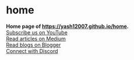 # home
<b>Home page of <a href="https://yash12007.github.io/home">https://yash12007.github.io/home</a>.</b>
<br>
<a href="https://www.youtube.com/@Yash12007">Subscribe us on YouTube</a>
<br>
<a href="https://www.medium.com/@Yash12007">Read articles on Medium</a>
<br>
<a href="https://yash12007.github.com">Read blogs on Blogger</a>
<br>
<a href="https://discord.gg/UGJ8HadC">Connect with Discord</a>
